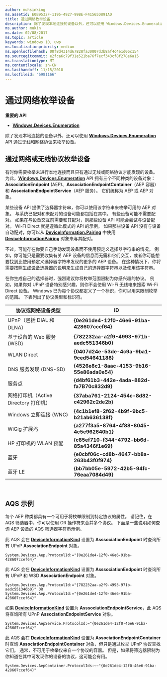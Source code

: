 ```yaml
---
author: muhsinking
ms.assetid: E0B9532F-1195-4927-99BE-F41565D891AD
title: 通过网络枚举设备
description: 除了发现本地连接的设备以外，还可以使用 Windows.Devices.Enumeration API 通过无线和网络协议来枚举设备。
ms.author: mukin
ms.date: 02/08/2017
ms.topic: article
keywords: windows 10, uwp
ms.localizationpriority: medium
ms.openlocfilehash: 00f8d4314d67828fa30007d3b8af4c4e1d06c154
ms.sourcegitcommit: e2fca6c79f31e521ba76f7ecf343cf8f278e6a15
ms.translationtype: MT
ms.contentlocale: zh-CN
ms.lasthandoff: 11/15/2018
ms.locfileid: "6981166"
---
```

# <a name="enumerate-devices-over-a-network"></a>通过网络枚举设备



**重要的 API**

- [**Windows.Devices.Enumeration**](https://docs.microsoft.com/en-us/uwp/api/Windows.Devices.Enumeration)

除了发现本地连接的设备以外，还可以使用 [**Windows.Devices.Enumeration**](https://msdn.microsoft.com/library/windows/apps/BR225459) API 通过无线和网络协议来枚举设备。

## <a name="enumerating-devices-over-networked-or-wireless-protocols"></a>通过网络或无线协议枚举设备

有时你需要枚举未进行本地连接而且只有通过无线或网络协议才能发现的设备。 为此，[**Windows.Devices.Enumeration**](https://msdn.microsoft.com/library/windows/apps/BR225459) API 拥有三个不同种类的设备对象：**AssociationEndpoint** (AEP)、**AssociationEndpointContainer**（AEP 容器）和 **AssociationEndpointService**（AEP 服务）。 它们统称为 AEP 或 AEP 对象。

某些设备 API 提供了选择器字符串，你可以使用该字符串来枚举可用的 AEP 对象。 与系统已配对和未配对的设备可能都包括在其中。 有些设备可能不需要配对。 如果在与设备交互前需要和其配对，则那些设备 API 可能会尝试与设备配对。 Wi-Fi Direct 就是遵循此模式的 API 的示例。 如果那些设备 API 没有与设备自动配对，你可以从 [**DeviceInformation.Pairing**](https://msdn.microsoft.com/library/windows/apps/Dn705960) 中使用 [**DeviceInformationPairing**](https://msdn.microsoft.com/library/windows/apps/Mt168396) 对象来与其配对。

不过，可能存在你要自己手动发现设备而不使用预定义选择器字符串的情况。 例如，你可能只是需要收集有关 AEP 设备的信息而无需和它们交互，或者你可能想要找到比使用预定义选择器字符串发现的更多的 AEP 设备。 在这种情况下，你将需要按照[生成设备选择器](build-a-device-selector.md)的说明来生成自己的选择器字符串以及使用该字符串。

在你生成自己的选择器时，强烈建议你将枚举范围限制为你感兴趣的协议。 例如，如果你对 UPnP 设备特别感兴趣，则你不会使用 Wi-Fi 无线电来搜索 Wi-Fi Direct 设备。 Windows 已为每个协议都定义了一个标识，你可以用来限制枚举的范围。 下表列出了协议类型和标识符。

| 协议或网络设备类型              | ID                                         |
|----------------------------------------------|--------------------------------------------|
| UPnP（包括 DIAL 和 DLNA）               | **{0e261de4-12f0-46e6-91ba-428607ccef64}** |
| 基于设备的 Web 服务 (WSD)                | **{782232aa-a2f9-4993-971b-aedc551346b0}** |
| WLAN Direct                                 | **{0407d24e-53de-4c9a-9ba1-9ced54641188}** |
| DNS 服务发现 (DNS-SD)               | **{4526e8c1-8aac-4153-9b16-55e86ada0e54}** |
| 服务点                             | **{d4bf61b3-442e-4ada-882d-fa7B70c832d9}** |
| 网络打印机（Active Directory 打印机） | **{37aba761-2124-454c-8d82-c42962c2de2b}** |
| Windows 立即连接 (WNC)                    | **{4c1b1ef8-2f62-4b9f-9bc5-b21ab636138f}** |
| WiGig 扩展坞                                  | **{a277f3a5-8764-4f88-8045-4c5e962640b1}** |
| HP 打印机的 WLAN 预配           | **{c85ef710-f344-4792-bb6d-85a4346f1e69}** |
| 蓝牙                                    | **{e0cbf06c-cd8b-4647-bb8a-263b43f0f974}** |
| 蓝牙 LE                                 | **{bb7bb05e-5972-42b5-94fc-76eaa7084d49}** |

 

## <a name="aqs-examples"></a>AQS 示例

每个 AEP 种类都具有一个可用于将枚举限制到特定协议的属性。 请记住，在 AQS 筛选器中，你可以使用 OR 操作符来合并多个协议。 下面是一些说明如何查询 AEP 设备的 AQS 筛选器字符串示例。

此 AQS 会在 [**DeviceInformationKind**](https://msdn.microsoft.com/library/windows/apps/Dn948991) 设置为 **AsssociationEndpoint** 时查询所有 UPnP **AssociationEndpoint** 对象。

``` syntax
System.Devices.Aep.ProtocolId:="{0e261de4-12f0-46e6-91ba-428607ccef64}"
```

此 AQS 会在 [**DeviceInformationKind**](https://msdn.microsoft.com/library/windows/apps/Dn948991) 设置为 **AsssociationEndpoint** 时查询所有 UPnP 和 WSD **AssociationEndpoint** 对象。

``` syntax
System.Devices.Aep.ProtocolId:="{782232aa-a2f9-4993-971b-aedc551346b0}" OR
System.Devices.Aep.ProtocolId:="{0e261de4-12f0-46e6-91ba-428607ccef64}"
```

如果 [**DeviceInformationKind**](https://msdn.microsoft.com/library/windows/apps/Dn948991) 设置为 **AsssociationEndpointService**，此 AQS 将查询所有 UPnP **AssociationEndpointService** 对象。

``` syntax
System.Devices.AepService.ProtocolId:="{0e261de4-12f0-46e6-91ba-428607ccef64}"
```

此 AQS 会在 [**DeviceInformationKind**](https://msdn.microsoft.com/library/windows/apps/Dn948991) 设置为 **AssociationEndpointContainer** 时查询 **AssociationEndpointContainer** 对象，但只是通过枚举 UPnP 协议查找它们。 通常，不可用于枚举仅来自一个协议的容器。 但是，如果将筛选器限制为你知道在其中可发现你的设备的协议，这可能会有用。

``` syntax
System.Devices.AepContainer.ProtocolIds:~~"{0e261de4-12f0-46e6-91ba-428607ccef64}"
```

 

 
